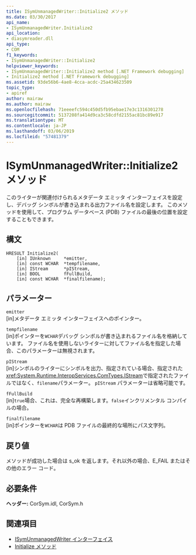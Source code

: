 ```yaml
---
title: ISymUnmanagedWriter::Initialize2 メソッド
ms.date: 03/30/2017
api_name:
- ISymUnmanagedWriter.Initialize2
api_location:
- diasymreader.dll
api_type:
- COM
f1_keywords:
- ISymUnmanagedWriter::Initialize2
helpviewer_keywords:
- ISymUnmanagedWriter::Initialize2 method [.NET Framework debugging]
- Initialize2 method [.NET Framework debugging]
ms.assetid: 93de56b6-4ae8-4cca-acdc-25a434623509
topic_type:
- apiref
author: mairaw
ms.author: mairaw
ms.openlocfilehash: 71eeeefc594c450d5fb95ebae17e3c1316301278
ms.sourcegitcommit: 5137208fa414d9ca3c58cdfd2155ac81bc89e917
ms.translationtype: MT
ms.contentlocale: ja-JP
ms.lasthandoff: 03/06/2019
ms.locfileid: "57481379"
---
```

# <a name="isymunmanagedwriterinitialize2-method"></a>ISymUnmanagedWriter::Initialize2 メソッド
このライターが関連付けられるメタデータ エミッタ インターフェイスを設定し、デバッグ シンボルが書き込まれる出力ファイル名を設定します。 このメソッドを使用して、プログラム データベース (PDB) ファイルの最後の位置を設定することもできます。  
  
## <a name="syntax"></a>構文  
  
```  
HRESULT Initialize2(  
    [in] IUnknown     *emitter,  
    [in] const WCHAR  *tempfilename,  
    [in] IStream      *pIStream,  
    [in] BOOL         fFullBuild,  
    [in] const WCHAR  *finalfilename);  
```  
  
## <a name="parameters"></a>パラメーター  
 `emitter`  
 [in]メタデータ エミッタ インターフェイスへのポインター。  
  
 `tempfilename`  
 [in]ポインターを`WCHAR`デバッグ シンボルが書き込まれるファイル名を格納しています。 ファイル名を使用しないライターに対してファイル名を指定した場合、このパラメーターは無視されます。  
  
 `pIStream`  
 [in]シンボルのライターにシンボルを出力、指定されている場合、指定された<xref:System.Runtime.InteropServices.ComTypes.IStream>で指定されたファイルではなく、`filename`パラメーター。 `pIStream` パラメーターは省略可能です。  
  
 `fFullBuild`  
 [in]`true`場合、これは、完全な再構築します。`false`インクリメンタル コンパイルの場合。  
  
 `finalfilename`  
 [in]ポインターを`WCHAR`は PDB ファイルの最終的な場所にパス文字列。  
  
## <a name="return-value"></a>戻り値  
 メソッドが成功した場合は s_ok を返します。それ以外の場合、E_FAIL またはその他のエラー コード。  
  
## <a name="requirements"></a>必要条件  
 **ヘッダー:** CorSym.idl, CorSym.h  
  
## <a name="see-also"></a>関連項目
- [ISymUnmanagedWriter インターフェイス](../../../../docs/framework/unmanaged-api/diagnostics/isymunmanagedwriter-interface.md)
- [Initialize メソッド](../../../../docs/framework/unmanaged-api/diagnostics/isymunmanagedwriter-initialize-method.md)
